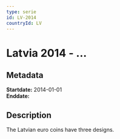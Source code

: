 ```yaml
---
type: serie
id: LV-2014
countryId: LV
---
```


# Latvia 2014 - ...

## Metadata

**Startdate:** 2014-01-01\
**Enddate:**

## Description

The Latvian euro coins have three designs.

